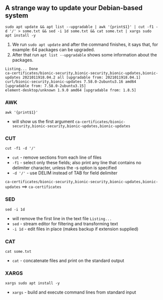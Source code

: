 ## A strange way to update your Debian-based system

`sudo apt update && apt list --upgradable | awk '{print$1}' | cut -f1 -d '/' > some.txt && sed -i 1d some.txt && cat some.txt | xargs sudo apt install -y`

1) We run `sudo apt update` and after the command finishes, it says that, for example: 64 packages can be upgraded. 
2) After that run `apt list --upgradable` shows some information about the packages.

```
Listing... Done 
ca-certificates/bionic-security,bionic-security,bionic-updates,bionic-updates 2021011918.04.2 all [upgradable from: 2021011918.04.1] 
curl/bionic-security,bionic-updates 7.58.0-2ubuntu3.16 amd64 [upgradable from: 7.58.0-2ubuntu3.15] 
element-desktop/unknown 1.9.0 amd64 [upgradable from: 1.8.5]
```
### AWK 
`awk '{print$1}'`
* will show us the first argument `ca-certificates/bionic-security,bionic-security,bionic-updates,bionic-updates`

### CUT 
`cut -f1 -d '/'`
* `cut` - remove sections from each line of files
* `-f1` - select only these fields;  also print any line that contains no delimiter character, unless the -s option is specified
* `-d '/'` - use DELIM instead of TAB for field delimiter

`ca-certificates/bionic-security,bionic-security,bionic-updates,bionic-updates` ==> `ca-certificates`

### SED 
`sed -i 1d`
* will remove the first line in the text file `Listing...`
* `sed` - stream editor for filtering and transforming text
* `-i 1d` - edit files in place (makes backup if extension supplied)

### CAT
`cat some.txt`
* `cat` - concatenate files and print on the standard output

### XARGS
`xargs sudo apt install -y`
* `xargs` - build and execute command lines from standard input

